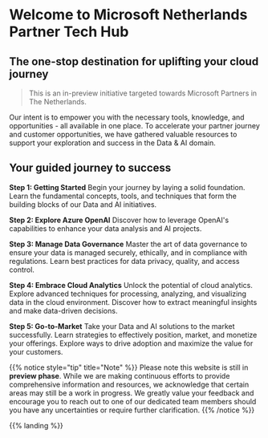 <!-- ---
title: Microsoft Netherlands Partner Tech Hub
weight: 1
chapter: false
date: 2023-03-09
draft: false
alwaysopen: false
--- -->

<!-- {{% notice style="warning" title="Make this your own" icon="bomb" %}}
In the belux site, we chose to set up this site in this way. Your needs might be different and because of that I really encourage you to modify/update the site to suit it to your needs (incl layout)

Have Fun!
{{% /notice %}} -->

# Welcome to Microsoft Netherlands Partner Tech Hub

## The one-stop destination for uplifting your cloud journey

> This is an in-preview initiative targeted towards Microsoft Partners in The Netherlands.

Our intent is to empower you with the necessary tools, knowledge, and opportunities - all available in one place.
To accelerate your partner journey and customer opportunities, we have gathered valuable resources to support your exploration and success in the Data & AI domain.

## Your guided journey to success

**Step 1: Getting Started**
Begin your journey by laying a solid foundation. Learn the fundamental concepts, tools, and techniques that form the building blocks of our Data and AI initiatives.

**Step 2: Explore Azure OpenAI**
Discover how to leverage OpenAI's capabilities to enhance your data analysis and AI projects.

**Step 3: Manage Data Governance**
Master the art of data governance to ensure your data is managed securely, ethically, and in compliance with regulations. Learn best practices for data privacy, quality, and access control.

**Step 4: Embrace Cloud Analytics**
Unlock the potential of cloud analytics. Explore advanced techniques for processing, analyzing, and visualizing data in the cloud environment. Discover how to extract meaningful insights and make data-driven decisions.

**Step 5: Go-to-Market**
Take your Data and AI solutions to the market successfully. Learn strategies to effectively position, market, and monetize your offerings. Explore ways to drive adoption and maximize the value for your customers.

{{% notice style="tip" title="Note" %}}
Please note this website is still in **preview phase**. While we are making continuous efforts to provide comprehensive information and resources, we acknowledge that certain areas may still be a work in progress.
We greatly value your feedback and encourage you to reach out to one of our dedicated team members should you have any uncertainties or require further clarification.
{{% /notice %}}

{{% landing %}}